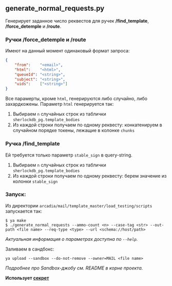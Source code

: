 ## **generate_normal_requests.py**

Генерирует заданное число реквестов для ручек **/find_template**, **/force_detemple** и **/route**.

### Ручки **/force_detemple** и **/route**

Имеют на данный момент одинаковый формат запроса:

```json
{
    "from":    "<email>",
    "html":    "<html>",
    "queueId": "<string>",
    "subject": "<string>",
    "uids":    ["<string>"]
}
```

Все парамерты, кроме `html`, генерируются либо случайно, либо захардкожены. Параметр `html` генерируется так:

1. Выбираем `n` случайных строк из таблички `sherlockdb_pg.template_bodies`
2. Из каждой строки получаем по одному реквесту: конкатенируем в случайном порядке токены, лежащие в колонке `chunks`

### Ручка **/find_template**

Ей требуется только параметр `stable_sign` в query-string.

1. Выбираем `n` случайных строк из таблички `sherlockdb_pg.template_bodies`
2. Из каждой строки получаем по одному реквесту: берем значение из колонки `stable_sign`

### Запуск:

Из директории `arcadia/mail/template_master/load_testing/scripts` запускается так:

```
$ ya make
$ ./generate_normal_requests --ammo-count <n> --case-tag <str> --out-path <file name> --req-type <type> --url <schema://host/path>
```

_Актуальная информация о параметрах доступна по `--help`._

Заливаем в сандбокс:

```
ya upload --sandbox --do-not-remove --owner=MAIL <file name>
```

_Подробнее про Sandbox-джобу см. README в корне проекта._

**Использует [секрет](https://yav.yandex-team.ru/secret/sec-01e14z2jy8nc4r92kgmrvvzycd/explore/versions)**
